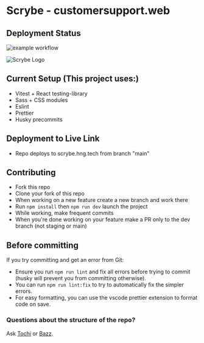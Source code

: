 # Scrybe - customersupport.web

## Deployment Status
![example workflow](https://github.com/workshopapps/customersupport.web/actions/workflows/main.yml/badge.svg)

![Scrybe Logo](/scrybe_frontend/src/assets/scrybe_logo_with_text.svg)

## Current Setup (This project uses:)

- Vitest + React testing-library
- Sass + CSS modules
- Eslint
- Prettier
- Husky precommits

## Deployment to Live Link

- Repo deploys to scrybe.hng.tech from branch "main"

## Contributing

- Fork this repo
- Clone your fork of this repo
- When working on a new feature create a new branch and work there
- Run `npm install` then `npm run dev` launch the project
- While working, make frequent commits
- When you're done working on your feature make a PR only to the dev branch (not staging or main)

## Before committing

If you try committing and get an error from Git:

- Ensure you run `npm run lint` and fix all errors before trying to commit (husky will prevent you from committing otherwise).
- You can run `npm run lint:fix` to try to automatically fix the simpler errors.
- For easy formatting, you can use the vscode prettier extension to format code on save.

### Questions about the structure of the repo?

Ask [Tochi](https://github.com/tochibedford)
or
[Bazz](https://github.com/dev-bazz).
